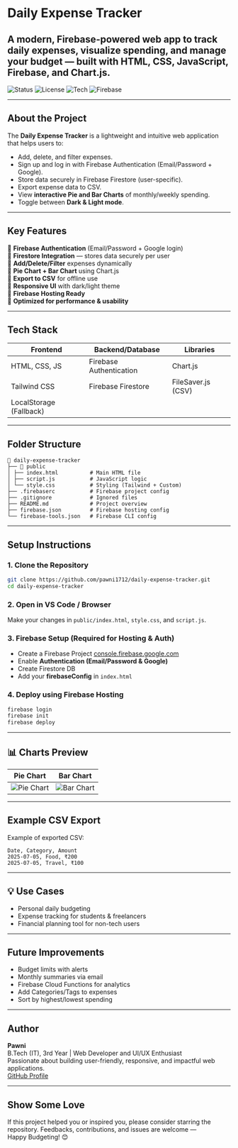 #  Daily Expense Tracker

A modern, Firebase-powered web app to **track daily expenses**, visualize spending, and manage your budget — built with **HTML, CSS, JavaScript, Firebase, and Chart.js**.
---
![Status](https://img.shields.io/badge/status-active-brightgreen)
![License](https://img.shields.io/badge/license-MIT-blue)
![Tech](https://img.shields.io/badge/Built%20with-HTML%2C%20CSS%2C%20JS-orange)
![Firebase](https://img.shields.io/badge/Powered%20by-Firebase-yellow)

---

##  About the Project

The **Daily Expense Tracker** is a lightweight and intuitive web application that helps users to:

* Add, delete, and filter expenses.
* Sign up and log in with Firebase Authentication (Email/Password + Google).
* Store data securely in Firebase Firestore (user-specific).
* Export expense data to CSV.
* View **interactive Pie and Bar Charts** of monthly/weekly spending.
* Toggle between **Dark & Light mode**.

---

##  Key Features

🔹 **Firebase Authentication** (Email/Password + Google login)<br>
🔹 **Firestore Integration** — stores data securely per user<br>
🔹 **Add/Delete/Filter** expenses dynamically<br>
🔹 **Pie Chart + Bar Chart** using Chart.js<br>
🔹 **Export to CSV** for offline use<br>
🔹 **Responsive UI** with dark/light theme<br>
🔹 **Firebase Hosting Ready**<br>
🔹 **Optimized for performance & usability**

---

##  Tech Stack

| Frontend                | Backend/Database        | Libraries          |
| ----------------------- | ----------------------- | ------------------ |
| HTML, CSS, JS           | Firebase Authentication | Chart.js           |
| Tailwind CSS            | Firebase Firestore      | FileSaver.js (CSV) |
| LocalStorage (Fallback) |                         |                    |

---

##  Folder Structure

```
📁 daily-expense-tracker
├── 📁 public
│ ├── index.html          # Main HTML file
│ ├── script.js           # JavaScript logic
│ └── style.css           # Styling (Tailwind + Custom)
├── .firebaserc           # Firebase project config
├── .gitignore            # Ignored files
├── README.md             # Project overview
├── firebase.json         # Firebase hosting config
└── firebase-tools.json   # Firebase CLI config
```

---

##  Setup Instructions

### 1. Clone the Repository

```bash
git clone https://github.com/pawni1712/daily-expense-tracker.git
cd daily-expense-tracker
```

### 2. Open in VS Code / Browser

Make your changes in `public/index.html`, `style.css`, and `script.js`.

### 3. Firebase Setup (Required for Hosting & Auth)

* Create a Firebase Project [console.firebase.google.com](https://console.firebase.google.com)
* Enable **Authentication (Email/Password & Google)**
* Create Firestore DB
* Add your **firebaseConfig** in `index.html`

### 4. Deploy using Firebase Hosting

```bash
firebase login
firebase init
firebase deploy
```

---

## 📊 Charts Preview

| Pie Chart  | Bar Chart  |
| ------------ | ------------ |
| ![Pie Chart](./public/images/piechart.png.png) | ![Bar Chart](./public/images/barchart.png.png) |



---

##  Example CSV Export

Example of exported CSV:

```
Date, Category, Amount
2025-07-05, Food, ₹200
2025-07-05, Travel, ₹100
```

---

## 💡 Use Cases

* Personal daily budgeting
* Expense tracking for students & freelancers
* Financial planning tool for non-tech users

---

##  Future Improvements

* Budget limits with alerts
* Monthly summaries via email
* Firebase Cloud Functions for analytics
* Add Categories/Tags to expenses
* Sort by highest/lowest spending

---

## Author

**Pawni**  
B.Tech (IT), 3rd Year | Web Developer and UI/UX Enthusiast  
Passionate about building user-friendly, responsive, and impactful web applications.    
[GitHub Profile](https://github.com/pawni1712)


---

##  Show Some Love

If this project helped you or inspired you, please consider starring the repository.
Feedbacks, contributions, and issues are welcome — Happy Budgeting! 😊
